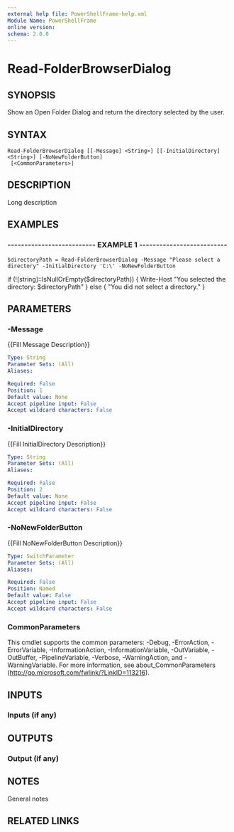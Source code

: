 ```yaml
---
external help file: PowerShellFrame-help.xml
Module Name: PowerShellFrame
online version: 
schema: 2.0.0
---
```


# Read-FolderBrowserDialog

## SYNOPSIS
Show an Open Folder Dialog and return the directory selected by the user.

## SYNTAX

```
Read-FolderBrowserDialog [[-Message] <String>] [[-InitialDirectory] <String>] [-NoNewFolderButton]
 [<CommonParameters>]
```

## DESCRIPTION
Long description

## EXAMPLES

### -------------------------- EXAMPLE 1 --------------------------
```
$directoryPath = Read-FolderBrowserDialog -Message "Please select a directory" -InitialDirectory 'C:\' -NoNewFolderButton
```

if (!\[string\]::IsNullOrEmpty($directoryPath)) { Write-Host "You selected the directory: $directoryPath" }
else { "You did not select a directory." }

## PARAMETERS

### -Message
{{Fill Message Description}}

```yaml
Type: String
Parameter Sets: (All)
Aliases: 

Required: False
Position: 1
Default value: None
Accept pipeline input: False
Accept wildcard characters: False
```

### -InitialDirectory
{{Fill InitialDirectory Description}}

```yaml
Type: String
Parameter Sets: (All)
Aliases: 

Required: False
Position: 2
Default value: None
Accept pipeline input: False
Accept wildcard characters: False
```

### -NoNewFolderButton
{{Fill NoNewFolderButton Description}}

```yaml
Type: SwitchParameter
Parameter Sets: (All)
Aliases: 

Required: False
Position: Named
Default value: False
Accept pipeline input: False
Accept wildcard characters: False
```

### CommonParameters
This cmdlet supports the common parameters: -Debug, -ErrorAction, -ErrorVariable, -InformationAction, -InformationVariable, -OutVariable, -OutBuffer, -PipelineVariable, -Verbose, -WarningAction, and -WarningVariable. For more information, see about_CommonParameters (http://go.microsoft.com/fwlink/?LinkID=113216).

## INPUTS

### Inputs (if any)

## OUTPUTS

### Output (if any)

## NOTES
General notes

## RELATED LINKS

